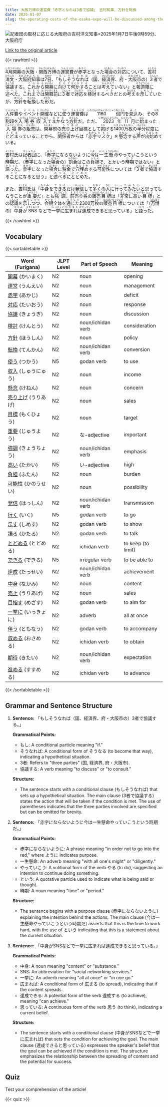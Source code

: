 ```yaml
---
title: 大阪万博の運営費「赤字となれば3者で協議」　吉村知事、方針を転換
date: 2025-01-07
slug: the-operating-costs-of-the-osaka-expo-will-be-discussed-among-the-three-parties-if-there-is-a-deficit-said-governor-yoshimura-indicating-a-change-in-policy
---
```


![記者団の取材に応じる大阪府の吉村洋文知事=2025年1月7日午後0時59分、大阪府庁](https://www.asahicom.jp/imgopt/img/a304dde220/comm_L/AS20250107002063.jpg "記者団の取材に応じる大阪府の吉村洋文知事=2025年1月7日午後0時59分、大阪府庁")

[Link to the original article](https://asahi.com/articles/AST1721TGT17OXIE01WM.html?iref=comtop_7_04)

{{< rawhtml >}}
<p><ruby>4月<rt>しがつ</rt></ruby><ruby>開幕<rt>かいまく</rt></ruby>の<ruby>大阪<rt>おおさか</rt></ruby>・<ruby>関西<rt>かんさい</rt></ruby><ruby>万博<rt>ばんぱく</rt></ruby>の<ruby>運営費<rt>うんえいひ</rt></ruby>が<ruby>赤字<rt>あかじ</rt></ruby>となった<ruby>場合<rt>ばあい</rt></ruby>の<ruby>対応<rt>たいおう</rt></ruby>について、<ruby>吉村<rt>よしむら</rt></ruby> <ruby>洋文<rt>ひろふみ</rt></ruby>・<ruby>大阪府<rt>おおさかふ</rt></ruby><ruby>知事<rt>ちじ</rt></ruby>は<ruby>7日<rt>なのか</rt></ruby>、「<ruby>もし<rt>もし</rt></ruby><ruby>そうなれば<rt>そうなれば</rt></ruby>（<ruby>国<rt>くに</rt></ruby>、<ruby>経済界<rt>けいざいかい</rt></ruby>、<ruby>府<rt>ふ</rt></ruby>・<ruby>大阪市<rt>おおさかし</rt></ruby>の）<ruby>3者<rt>さんしゃ</rt></ruby>で<ruby>協議<rt>きょうぎ</rt></ruby>する。<ruby>これから<rt>これから</rt></ruby><ruby>開幕<rt>かいまく</rt></ruby>に<ruby>向けて<rt>むけて</rt></ruby><ruby>何か<rt>なにか</rt></ruby><ruby>する<rt>する</rt></ruby>ことは<ruby>考えて<rt>かんがえて</rt></ruby>いない」と<ruby>報道陣<rt>ほうどうじん</rt></ruby>に<ruby>述べた<rt>のべた</rt></ruby>。<ruby>これまでは<rt>これまでは</rt></ruby><ruby>開幕前<rt>かいまくまえ</rt></ruby>に<ruby>3者<rt>さんしゃ</rt></ruby>で<ruby>対応<rt>たいおう</rt></ruby>を<ruby>検討<rt>けんとう</rt></ruby>する<ruby>べき<rt>べき</rt></ruby>だとの<ruby>考え<rt>かんがえ</rt></ruby>を<ruby>示して<rt>しめして</rt></ruby>いたが、<ruby>方針<rt>ほうしん</rt></ruby>を<ruby>転換<rt>てんかん</rt></ruby>した<ruby>形<rt>かたち</rt></ruby>だ。</p>

<p><ruby>人件費<rt>じんけんひ</rt></ruby>や<ruby>イベント<rt>いべんと</rt></ruby><ruby>開催<rt>かいさい</rt></ruby>などに<ruby>使<rt>つか</rt></ruby>う<ruby>運営費<rt>うんえいひ</rt></ruby>は<ruby>1160<rt>いちせんいひゃくろくじゅう</rt></ruby><ruby>億円<rt>おくえん</rt></ruby>を<ruby>見込<rt>みこ</rt></ruby>み、その<ruby>8<rt>はち</rt></ruby><ruby>割<rt>わり</rt></ruby>超を<ruby>入場券<rt>にゅうじょうけん</rt></ruby><ruby>収入<rt>しゅうにゅう</rt></ruby>で<ruby>まかな<rt>まかな</rt></ruby>う<ruby>方針<rt>ほうしん</rt></ruby>だ。ただ、<ruby>2023<rt>にせんにじゅうさん</rt></ruby>年<ruby>11<rt>じゅういち</rt></ruby>月に<ruby>始<rt>はじ</rt></ruby>まった<ruby>入場券<rt>にゅうじょうけん</rt></ruby>の<ruby>販売<rt>はんばい</rt></ruby>は、<ruby>開幕<rt>かいまく</rt></ruby>前の<ruby>売り上げ<rt>うりあげ</rt></ruby>目標として<ruby>掲<rt>かか</rt></ruby>げる<ruby>1400万枚<rt>いちよんまんまい</rt></ruby>の<ruby>半分<rt>はんぶん</rt></ruby>程度に<ruby>とどま<rt>とどま</rt></ruby>っていることから、<ruby>関係者<rt>かんけいしゃ</rt></ruby>からは「<ruby>赤字<rt>あかじ</rt></ruby><ruby>リスク<rt>りすく</rt></ruby>」を<ruby>懸念<rt>けねん</rt></ruby>する<ruby>声<rt>こえ</rt></ruby>が<ruby>出始め<rt>でばじめ</rt></ruby>ている。</p>

<p><ruby>吉村<rt>よしむら</rt></ruby>氏は<ruby>記者団<rt>きしゃだん</rt></ruby>に、「<ruby>赤字<rt>あかじ</rt></ruby>にならないように<ruby>今<rt>いま</rt></ruby>は<ruby>一生懸命<rt>いっしょうけんめい</rt></ruby>やっていこうという<ruby>時期<rt>じき</rt></ruby>だ。（<ruby>赤字<rt>あかじ</rt></ruby>になった<ruby>場合<rt>ばあい</rt></ruby>の）<ruby>割合<rt>わりあい</rt></ruby>はこの<ruby>負担<rt>ふたん</rt></ruby>で、とかいう<ruby>時期<rt>じき</rt></ruby>ではない」と<ruby>語った<rt>かたった</rt></ruby>。<ruby>赤字<rt>あかじ</rt></ruby>になった<ruby>場合<rt>ばあい</rt></ruby>に<ruby>税金<rt>ぜいきん</rt></ruby>で<ruby>穴埋め<rt>あなうめ</rt></ruby>する<ruby>可能性<rt>かのうせい</rt></ruby>については「<ruby>3者<rt>さんしゃ</rt></ruby>で<ruby>協議<rt>きょうぎ</rt></ruby>する<ruby>こと<rt>こと</rt></ruby>になると思う」と<ruby>述べる<rt>のべる</rt></ruby>に<ruby>とどめた<rt>とどめた</rt></ruby>。</p>

<p>また、<ruby>吉村<rt>よしむら</rt></ruby>氏は「<ruby>中身<rt>なかみ</rt></ruby>を<ruby>できる<rt>できる</rt></ruby>だけ<ruby>発信<rt>はっしん</rt></ruby>して<ruby>多く<rt>おおく</rt></ruby>の<ruby>人<rt>ひと</rt></ruby>に<ruby>行ってみたい<rt>いってみたい</rt></ruby>と思ってもらうことが<ruby>重要<rt>じゅうよう</rt></ruby>だ」とも<ruby>強調<rt>きょうちょう</rt></ruby>。<ruby>前売り券<rt>まえうりけん</rt></ruby>の<ruby>販売<rt>はんばい</rt></ruby><ruby>目標<rt>もくひょう</rt></ruby>は「<ruby>非常に<rt>ひじょうに</rt></ruby><ruby>高い<rt>たかい</rt></ruby><ruby>目標<rt>もくひょう</rt></ruby>」との<ruby>認識<rt>にんしき</rt></ruby>を<ruby>示しつつ<rt>しめしつつ</rt></ruby>、<ruby>会期<rt>かいき</rt></ruby>全体を<ruby>通じた<rt>つうじた</rt></ruby>2300万<ruby>枚<rt>まい</rt></ruby>の<ruby>販売<rt>はんばい</rt></ruby><ruby>目標<rt>もくひょう</rt></ruby>については「（<ruby>万博<rt>ばんぱく</rt></ruby>の）<ruby>中身<rt>なかみ</rt></ruby>が<ruby>SNS<rt>えすえぬえす</rt></ruby>などで<ruby>一挙に<rt>いっきょに</rt></ruby><ruby>広まれば<rt>ひろまれば</rt></ruby><ruby>達成<rt>たっせい</rt></ruby>できると思っている」と<ruby>語った<rt>かたった</rt></ruby>。</p>
{{< /rawhtml >}}

## Vocabulary


{{< sortabletable >}}

| Word (Furigana)       | JLPT Level | Part of Speech         | Meaning                          |
|-----------------------|------------|------------------------|----------------------------------|
|[開幕](https://jisho.org/search/%E9%96%8B%E5%B9%95) (かいまく)| N2         | noun                   | opening                          |
|[運営](https://jisho.org/search/%E9%81%8B%E5%96%B6) (うんえい)| N2         | noun                   | management                       |
|[赤字](https://jisho.org/search/%E8%B5%A4%E5%AD%97) (あかじ)| N2         | noun                   | deficit                          |
|[対応](https://jisho.org/search/%E5%AF%BE%E5%BF%9C) (たいおう)| N2         | noun                   | response                         |
|[協議](https://jisho.org/search/%E5%8D%94%E8%AD%B0) (きょうぎ)| N2         | noun                   | discussion                       |
|[検討](https://jisho.org/search/%E6%A4%9C%E8%A8%8E) (けんとう)| N2         | noun/ichidan verb      | consideration                    |
|[方針](https://jisho.org/search/%E6%96%B9%E9%87%9D) (ほうしん)| N2         | noun                   | policy                           |
|[転換](https://jisho.org/search/%E8%BB%A2%E6%8F%9B) (てんかん)| N2         | noun/ichidan verb      | conversion                       |
|[使う](https://jisho.org/search/%E4%BD%BF%E3%81%86) (つかう)| N5         | godan verb             | to use                           |
|[収入](https://jisho.org/search/%E5%8F%8E%E5%85%A5) (しゅうにゅう)| N2         | noun                   | income                           |
|[懸念](https://jisho.org/search/%E6%87%B8%E5%BF%B5) (けねん)| N2         | noun                   | concern                          |
|[売り上げ](https://jisho.org/search/%E5%A3%B2%E3%82%8A%E4%B8%8A%E3%81%92) (うりあげ)| N2         | noun                   | sales                            |
|[目標](https://jisho.org/search/%E7%9B%AE%E6%A8%99) (もくひょう)| N2         | noun                   | target                           |
|[重要](https://jisho.org/search/%E9%87%8D%E8%A6%81) (じゅうよう)| N2         | な-adjective           | important                        |
|[強調](https://jisho.org/search/%E5%BC%B7%E8%AA%BF) (きょうちょう)| N2         | noun/ichidan verb      | emphasis                         |
|[高い](https://jisho.org/search/%E9%AB%98%E3%81%84) (たかい)| N5         | い-adjective           | high                             |
|[負担](https://jisho.org/search/%E8%B2%A0%E6%8B%85) (ふたん)| N2         | noun                   | burden                           |
|[可能性](https://jisho.org/search/%E5%8F%AF%E8%83%BD%E6%80%A7) (かのうせい)| N2         | noun                   | possibility                      |
|[発信](https://jisho.org/search/%E7%99%BA%E4%BF%A1) (はっしん)| N2         | noun/ichidan verb      | transmission                     |
|[行く](https://jisho.org/search/%E8%A1%8C%E3%81%8F) (いく)| N5         | godan verb             | to go                            |
|[示す](https://jisho.org/search/%E7%A4%BA%E3%81%99) (しめす)| N2         | godan verb             | to show                          |
|[語る](https://jisho.org/search/%E8%AA%9E%E3%82%8B) (かたる)| N2         | godan verb             | to talk                          |
|[とどめる](https://jisho.org/search/%E3%81%A8%E3%81%A9%E3%82%81%E3%82%8B) (とどめる)| N2         | ichidan verb           | to keep (to limit)              |
|[できる](https://jisho.org/search/%E3%81%A7%E3%81%8D%E3%82%8B) (できる)| N5         | irregular verb         | to be able to                   |
|[達成](https://jisho.org/search/%E9%81%94%E6%88%90) (たっせい)| N2         | noun/ichidan verb      | achievement                      |
|[中身](https://jisho.org/search/%E4%B8%AD%E8%BA%AB) (なかみ)| N2         | noun                   | content                          |
|[売上](https://jisho.org/search/%E5%A3%B2%E4%B8%8A) (うりあげ)| N2         | noun                   | sales                            |
|[目指す](https://jisho.org/search/%E7%9B%AE%E6%8C%87%E3%81%99) (めざす)| N2         | godan verb             | to aim for                      |
|[一挙に](https://jisho.org/search/%E4%B8%80%E6%8C%99%E3%81%AB) (いっきょに)| N2         | adverb                 | all at once                     |
|[伴う](https://jisho.org/search/%E4%BC%B4%E3%81%86) (ともなう)| N2         | godan verb             | to accompany                     |
|[収める](https://jisho.org/search/%E5%8F%8E%E3%82%81%E3%82%8B) (おさめる)| N2         | ichidan verb           | to obtain                        |
|[期待](https://jisho.org/search/%E6%9C%9F%E5%BE%85) (きたい)| N2         | noun/ichidan verb      | expectation                      |
|[進める](https://jisho.org/search/%E9%80%B2%E3%82%81%E3%82%8B) (すすめる)| N2         | ichidan verb           | to advance                       |

{{< /sortabletable >}}


## Grammar and Sentence Structure

1. **Sentence:** 「もしそうなれば（国、経済界、府・大阪市の）3者で協議する。」

   **Grammatical Points:**
   - もし: A conditional particle meaning "if."
   - そうなれば: A conditional form of そうなる (to become that way), indicating a hypothetical situation.
   - 3者: Refers to "three parties" (国, 経済界, 府・大阪市).
   - 協議する: A verb meaning "to discuss" or "to consult."

   **Structure:**
   - The sentence starts with a conditional clause (もしそうなれば) that sets up a hypothetical situation. The main clause (3者で協議する) states the action that will be taken if the condition is met. The use of parentheses indicates that the three parties involved are specified but can be omitted for brevity.

2. **Sentence:** 「赤字にならないように今は一生懸命やっていこうという時期だ。」

   **Grammatical Points:**
   - 赤字にならないように: A phrase meaning "in order not to go into the red," where ように indicates purpose.
   - 一生懸命: An adverb meaning "with all one's might" or "diligently."
   - やっていこう: A volitional form of the verb やる (to do), suggesting an intention to continue doing something.
   - という: A quotative particle used to indicate what is being said or thought.
   - 時期: A noun meaning "time" or "period."

   **Structure:**
   - The sentence begins with a purpose clause (赤字にならないように) explaining the intention behind the actions. The main clause (今は一生懸命やっていこうという時期だ) asserts that this is the time to work hard, with the use of という indicating that this is a statement about the current situation.

3. **Sentence:** 「中身がSNSなどで一挙に広まれば達成できると思っている。」

   **Grammatical Points:**
   - 中身: A noun meaning "content" or "substance."
   - SNS: An abbreviation for "social networking services."
   - 一挙に: An adverb meaning "all at once" or "in one go."
   - 広まれば: A conditional form of 広まる (to spread), indicating that if the content spreads.
   - 達成できる: A potential form of the verb 達成する (to achieve), meaning "can achieve."
   - 思っている: A continuous form of the verb 思う (to think), indicating a current belief.

   **Structure:**
   - The sentence starts with a conditional clause (中身がSNSなどで一挙に広まれば) that sets the condition for achieving the goal. The main clause (達成できると思っている) expresses the speaker's belief that the goal can be achieved if the condition is met. The structure emphasizes the relationship between the spreading of content and the potential for success.

## Quiz

Test your comprehension of the article!

{{< quiz >}}